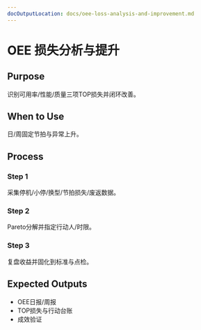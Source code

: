 ```yaml
---
docOutputLocation: docs/oee-loss-analysis-and-improvement.md
---
```


# OEE 损失分析与提升

## Purpose

识别可用率/性能/质量三项TOP损失并闭环改善。

## When to Use

日/周固定节拍与异常上升。

## Process

### Step 1

采集停机/小停/换型/节拍损失/废返数据。

### Step 2

Pareto分解并指定行动人/时限。

### Step 3

复盘收益并固化到标准与点检。

## Expected Outputs

- OEE日报/周报
- TOP损失与行动台账
- 成效验证
